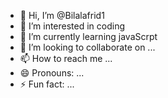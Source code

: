 - 👋 Hi, I’m @Bilalafrid1
- 👀 I’m interested in coding
- 🌱 I’m currently learning javaScrpt
- 💞️ I’m looking to collaborate on ...
- 📫 How to reach me ...
- 😄 Pronouns: ...
- ⚡ Fun fact: ...

<!---
Bilalafrid1/Bilalafrid1 is a ✨ special ✨ repository because its `README.md` (this file) appears on your GitHub profile.
You can click the Preview link to take a look at your changes.
--->
